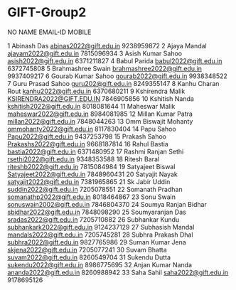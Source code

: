# GIFT-Group2

NO  NAME                        EMAIL-ID                        MOBILE

1   Abinash Das                 abinas2022@gift.edu.in          9238959872
2   Ajaya Mandal                ajayam2022@gift.edu.in          7815096934
3   Asish Kumar Sahoo           asish2022@gift.edu.in           6371211827
4   Babul Parida                babul2022@gift.edu.in           6372745808
5   Brahmashree Swain           brahmashree2022@gift.edu.in     9937409217
6   Gourab Kumar Sahoo          gourab2022@gift.edu.in          9938348522
7   Guru Prasad Sahoo           guru202@gift.edu.in             8249355147
8   Kanhu Charan Rout           kanhu2022@gift.edu.in           6370680211
9   Kshirendra Malik            KSIRENDRA2022@GIFT.EDU.IN       7846905856
10  Kshitish Nanda              kshitish2022@gift.edu.in        8018081644
11  Maheswar Malik              maheswar2022@gift.edu.in        8984081985
12  Millan Kumar Patra          millan2022@gift.edu.in          7848044263
13  Omm Biswajit Mohanty        ommohanty2022@gift.edu.in       8117830404
14  Papu Sahoo                  Papu2022@gift.edu.in            9437253798
15  Prakash Sahoo               Prakashs2022@gift.edu.in        9668187814
16  Rahul Bastia                bastia2022@gift.edu.in          6371480952
17  Rashmi Ranjan Sethi         rsethi2022@gift.edu.in          9348353588
18  Ritesh Baral                riteshb2022@gift.edu.in         7815084984
19  Satyajeet Biswal            Satyajeet2022@gift.edu.in       7848960431
20  Satyajit Nayak              satyajit2022@gift.edu.in        7381965865
21  Sk Jabir Uddin              suddin2022@gift.edu.in          7205078551
22  Somanath Pradhan            somanathp2022@gift.edu.in       8018464867
23  Sonu Swain                  sonuswain2002@gift.edu.in       7846804370
24  Soumya Ranjan Bidhar        sbidhar2022@gift.edu.in         7848098290
25  Soumyaranjan Das            sradas2022@gift.edu.in          7205710882
26  Subhankar Kundu             subhankark2022@gift.edu.in      9124237129
27  Subhasish Mandal            mandals2022@gift.edu.in         7205745281
28  Subhra Prakash Dhal         subhra2022@gift.edu.in          9827765986
29  Suman Kumar Jena            skjena2022@gift.edu.in          7205077241
30  Suvam Bhatta                suvam2022@gift.edu.in           8260549704
31  Sukendu Dutta               sukendu2022@gift.edu.in         8986775695
32  Anjan Kumar Nanda           ananda2022@gift.edu.in          8260988942
33  Saha Sahil                  saha2022@gift.edu.in            9178695126
